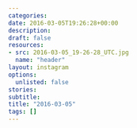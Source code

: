 ```yaml
---
categories:
date: 2016-03-05T19:26:28+00:00
description:
draft: false
resources:
- src: 2016-03-05_19-26-28_UTC.jpg
  name: "header"
layout: instagram
options:
  unlisted: false
stories:
subtitle:
title: "2016-03-05"
tags: []
---
```


 
